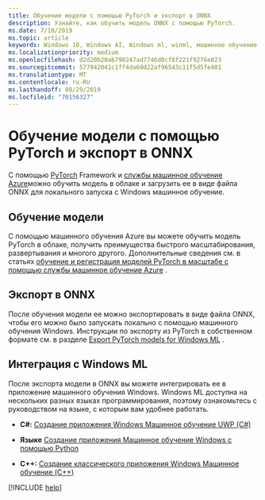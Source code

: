 ```yaml
---
title: Обучение модели с помощью PyTorch и экспорт в ONNX
description: Узнайте, как обучить модель ONNX с помощью PyTorch.
ms.date: 7/10/2019
ms.topic: article
keywords: Windows 10, Windows AI, Windows ml, winml, машинное обучение Windows, pytorch
ms.localizationpriority: medium
ms.openlocfilehash: d2d20b20ab790247ad7746d0cf8f221f9276e823
ms.sourcegitcommit: 577942041c1ff4da60d22af96543c11f5d5fe401
ms.translationtype: MT
ms.contentlocale: ru-RU
ms.lasthandoff: 08/29/2019
ms.locfileid: "70156327"
---
```

# <a name="train-a-model-with-pytorch-and-export-to-onnx"></a>Обучение модели с помощью PyTorch и экспорт в ONNX

С помощью [PyTorch](https://pytorch.org/) Framework и [службы машинное обучение Azure](https://azure.microsoft.com/services/machine-learning-service/)можно обучить модель в облаке и загрузить ее в виде файла ONNX для локального запуска с Windows машинное обучение.

## <a name="train-the-model"></a>Обучение модели

С помощью машинного обучения Azure вы можете обучить модель PyTorch в облаке, получить преимущества быстрого масштабирования, развертывания и многого другого. Дополнительные сведения см. в статьях [обучение и регистрация моделей PyTorch в масштабе с помощью службы машинное обучение Azure](https://docs.microsoft.com/azure/machine-learning/service/how-to-train-pytorch) .

## <a name="export-to-onnx"></a>Экспорт в ONNX

После обучения модели ее можно экспортировать в виде файла ONNX, чтобы его можно было запускать локально с помощью машинного обучения Windows. Инструкции по экспорту из PyTorch в собственном формате см. в разделе [Export PyTorch models for Windows ML](https://github.com/onnx/tutorials/blob/master/tutorials/ExportModelFromPyTorchForWinML.md) .


## <a name="integrate-with-windows-ml"></a>Интеграция с Windows ML

После экспорта модели в ONNX вы можете интегрировать ее в приложение машинного обучения Windows. Windows ML доступна на нескольких разных языках программирования, поэтому ознакомьтесь с руководством на языке, с которым вам удобнее работать.

* **C#:** [Создание приложения Windows Машинное обучение UWP (C#)](https://docs.microsoft.com/windows/ai/windows-ml/get-started-uwp)

* **Языке** [Создание приложения Машинное обучение Windows с помощью Python](https://github.com/Microsoft/xlang/tree/master/samples/python/winml_tutorial)

* **C++:** [Создание классического приложения Windows Машинное обучение (C++)](https://docs.microsoft.com/windows/ai/windows-ml/get-started-desktop)

[!INCLUDE [help](../includes/get-help.md)]
